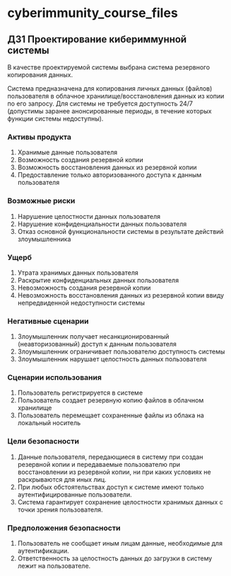 # cyberimmunity_course_files
## ДЗ1 Проектирование кибериммунной системы
В качестве проектируемой системы выбрана система резервного копирования данных. 

Система предназначена для копирования личных данных (файлов) пользователя в облачное хранилище/восстановления данных из копии по его запросу. Для системы не требуется доступность 24/7 (допустимы заранее анонсированные периоды, в течение которых функции системы недоступны).

### Активы продукта
1. Хранимые данные пользователя
2. Возможность создания резервной копии
3. Возможность восстановления данных из резервной копии
4. Предоставление только авторизованного доступа к данным пользователя

### Возможные риски
1. Нарушение целостности данных пользователя
2. Нарушение конфиденциальности данных пользователя
3. Отказ основной функциональности системы в результате действий злоумышленника

### Ущерб
1. Утрата хранимых данных пользователя
2. Раскрытие конфиденциальных данных пользователя
3. Невозможность создания резервной копии
4. Невозможность восстановления данных из резервной копии ввиду непредвиденной недоступности системы

### Негативные сценарии
1. Злоумышленник получает несанкционированный (неавторизованный) доступ к данным пользователя 
2. Злоумышленник ограничивает пользователю доступность системы 
3. Злоумышленник нарушает целостность данных пользователя

### Сценарии использования
1. Пользователь регистрируется в системе
2. Пользователь создает резервную копию файлов в облачном хранилище
3. Пользователь перемещает сохраненные файлы из облака на локальный носитель

### Цели безопасности
1. Данные пользователя, передающиеся в систему при создан резервной копии и передаваемые пользователю при восстановлении из резервной копии, ни при каких условиях не раскрываются для иных лиц.
2. При любых обстоятельствах доступ к системе имеют только аутентифицированные пользователи.
3. Система гарантирует сохранение целостности хранимых данных с точки зрения пользователя.

### Предположения безопасности
1. Пользователь не сообщает иным лицам данные, необходимые для аутентификации.
2. Ответственность за целостность данных до загрузки в систему лежит на пользователе.

